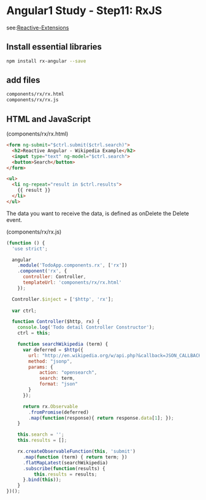 # Angular1 Study - Step11: RxJS

see:[Reactive-Extensions](https://github.com/Reactive-Extensions/RxJS)

## Install essential libraries

```bash
npm install rx-angular --save
```

## add files

```bash
components/rx/rx.html
components/rx/rx.js
```

## HTML and JavaScript

(components/rx/rx.html)
```html
<form ng-submit="$ctrl.submit($ctrl.search)">
  <h2>Reactive Angular - Wikipedia Example</h2>
  <input type="text" ng-model="$ctrl.search">
  <button>Search</button>
</form>

<ul>
  <li ng-repeat="result in $ctrl.results">
    {{ result }}
  </li>
</ul>
```
The data you want to receive the data, is defined as onDelete the Delete event.

(components/rx/rx.js)
```javascript
(function () {
  'use strict';

  angular
    .module('TodoApp.components.rx', ['rx'])
    .component('rx', {
      controller: Controller,
      templateUrl: 'components/rx/rx.html'
    });

  Controller.$inject = ['$http', 'rx'];
  
  var ctrl;

  function Controller($http, rx) {
    console.log('Todo detail Controller Constructor');
    ctrl = this;

    function searchWikipedia (term) {
      var deferred = $http({
        url: "http://en.wikipedia.org/w/api.php?&callback=JSON_CALLBACK",
        method: "jsonp",
        params: {
            action: "opensearch",
            search: term,
            format: "json"
        }
      });

      return rx.Observable
        .fromPromise(deferred)
        .map(function(response){ return response.data[1]; });
    }

    this.search = '';
    this.results = [];

    rx.createObservableFunction(this, 'submit')
      .map(function (term) { return term; })
      .flatMapLatest(searchWikipedia)
      .subscribe(function(results) {
          this.results = results;
      }.bind(this));
    }
})();
```

